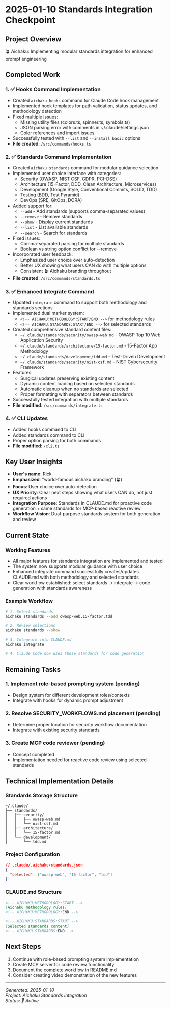 # 2025-01-10 Standards Integration Checkpoint

## Project Overview
🪴 Aichaku: Implementing modular standards integration for enhanced prompt engineering

## Completed Work

### 1. ✅ Hooks Command Implementation
- Created `aichaku hooks` command for Claude Code hook management
- Implemented hook templates for path validation, status updates, and methodology detection
- Fixed multiple issues:
  - Missing utility files (colors.ts, spinner.ts, symbols.ts)
  - JSON parsing error with comments in ~/.claude/settings.json
  - Color references and import issues
- Successfully tested with `--list` and `--install basic` options
- **File created**: `/src/commands/hooks.ts`

### 2. ✅ Standards Command Implementation
- Created `aichaku standards` command for modular guidance selection
- Implemented user choice interface with categories:
  - Security (OWASP, NIST CSF, GDPR, PCI-DSS)
  - Architecture (15-Factor, DDD, Clean Architecture, Microservices)
  - Development (Google Style, Conventional Commits, SOLID, TDD)
  - Testing (BDD, Test Pyramid)
  - DevOps (SRE, GitOps, DORA)
- Added support for:
  - `--add` - Add standards (supports comma-separated values)
  - `--remove` - Remove standards
  - `--show` - Display current standards
  - `--list` - List available standards
  - `--search` - Search for standards
- Fixed issues:
  - Comma-separated parsing for multiple standards
  - Boolean vs string option conflict for --remove
- Incorporated user feedback:
  - Emphasized user choice over auto-detection
  - Better UX showing what users CAN do with multiple options
  - Consistent 🪴 Aichaku branding throughout
- **File created**: `/src/commands/standards.ts`

### 3. ✅ Enhanced Integrate Command
- Updated `integrate` command to support both methodology and standards sections
- Implemented dual marker system:
  - `<!-- AICHAKU:METHODOLOGY:START/END -->` for methodology rules
  - `<!-- AICHAKU:STANDARDS:START/END -->` for selected standards
- Created comprehensive standard content files:
  - `~/.claude/standards/security/owasp-web.md` - OWASP Top 10 Web Application Security
  - `~/.claude/standards/architecture/15-factor.md` - 15-Factor App Methodology
  - `~/.claude/standards/development/tdd.md` - Test-Driven Development
  - `~/.claude/standards/security/nist-csf.md` - NIST Cybersecurity Framework
- Features:
  - Surgical updates preserving existing content
  - Dynamic content loading based on selected standards
  - Automatic cleanup when no standards are selected
  - Proper formatting with separators between standards
- Successfully tested integration with multiple standards
- **File modified**: `/src/commands/integrate.ts`

### 4. ✅ CLI Updates
- Added hooks command to CLI
- Added standards command to CLI
- Proper option parsing for both commands
- **File modified**: `/cli.ts`

## Key User Insights
- **User's name**: Rick
- **Emphasized**: "world-famous aichaku branding" (🪴)
- **Focus**: User choice over auto-detection
- **UX Priority**: Clear next steps showing what users CAN do, not just required actions
- **Integration Purpose**: Standards in CLAUDE.md for proactive code generation + same standards for MCP-based reactive review
- **Workflow Vision**: Dual-purpose standards system for both generation and review

## Current State

### Working Features
- All major features for standards integration are implemented and tested
- The system now supports modular guidance with user choice
- Enhanced integrate command successfully creates/updates CLAUDE.md with both methodology and selected standards
- Clear workflow established: select standards → integrate → code generation with standards awareness

### Example Workflow
```bash
# 1. Select standards
aichaku standards --add owasp-web,15-factor,tdd

# 2. Review selections
aichaku standards --show

# 3. Integrate into CLAUDE.md
aichaku integrate

# 4. Claude Code now uses these standards for code generation
```

## Remaining Tasks

### 1. **Implement role-based prompting system** (pending)
- Design system for different development roles/contexts
- Integrate with hooks for dynamic prompt adjustment

### 2. **Resolve SECURITY_WORKFLOWS.md placement** (pending)
- Determine proper location for security workflow documentation
- Integrate with existing security standards

### 3. **Create MCP code reviewer** (pending)
- Concept completed
- Implementation needed for reactive code review using selected standards

## Technical Implementation Details

### Standards Storage Structure
```
~/.claude/
├── standards/
│   ├── security/
│   │   ├── owasp-web.md
│   │   └── nist-csf.md
│   ├── architecture/
│   │   └── 15-factor.md
│   └── development/
│       └── tdd.md
```

### Project Configuration
```json
// .claude/.aichaku-standards.json
{
  "selected": ["owasp-web", "15-factor", "tdd"]
}
```

### CLAUDE.md Structure
```markdown
<!-- AICHAKU:METHODOLOGY:START -->
[Aichaku methodology rules]
<!-- AICHAKU:METHODOLOGY:END -->

<!-- AICHAKU:STANDARDS:START -->
[Selected standards content]
<!-- AICHAKU:STANDARDS:END -->
```

## Next Steps
1. Continue with role-based prompting system implementation
2. Create MCP server for code review functionality
3. Document the complete workflow in README.md
4. Consider creating video demonstration of the new features

---

*Generated: 2025-01-10*  
*Project: Aichaku Standards Integration*  
*Status: 🌿 Active*